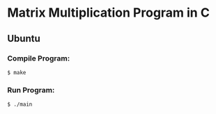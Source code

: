 # Matrix Multiplication Program in C

## Ubuntu

### Compile Program:

```
$ make
```

### Run Program:

```
$ ./main
```
